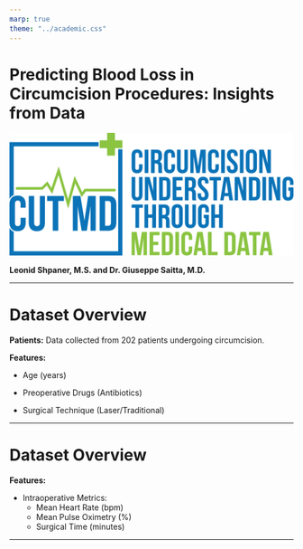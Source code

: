 ```yaml
---
marp: true
theme: "../academic.css"
---
```

# Predicting Blood Loss in Circumcision Procedures: Insights from Data

![w:640 center](../assets/CUT_MD.svg)

**Leonid Shpaner, M.S. and Dr. Giuseppe Saitta, M.D.**

---

# Dataset Overview

**Patients:** Data collected from 202 patients undergoing circumcision.

**Features:**

- Age (years)

- Preoperative Drugs (Antibiotics)
- Surgical Technique (Laser/Traditional)



---
# Dataset Overview

**Features:**

- Intraoperative Metrics:
  - Mean Heart Rate (bpm)
  - Mean Pulse Oximetry (%)
  - Surgical Time (minutes)


---